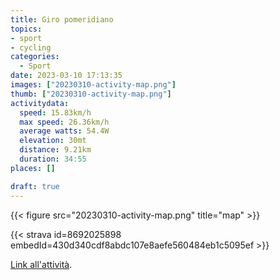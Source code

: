 ```yaml
---
title: Giro pomeridiano
topics:
- sport
- cycling
categories:
  - Sport
date: 2023-03-10 17:13:35
images: ["20230310-activity-map.png"]
thumb: ["20230310-activity-map.png"]
activitydata:
  speed: 15.83km/h
  max speed: 26.36km/h
  average watts: 54.4W
  elevation: 30mt
  distance: 9.21km
  duration: 34:55
places: []

draft: true
---
```






{{< figure src="20230310-activity-map.png" title="map" >}}


{{< strava id=8692025898 embedId=430d340cdf8abdc107e8aefe560484eb1c5095ef >}}

[Link all'attività](https://strava.com/activities/8692025898).